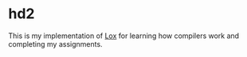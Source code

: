 # hd2
This is my implementation of [Lox](https://craftinginterpreters.com) for learning how compilers work and completing my assignments. 
